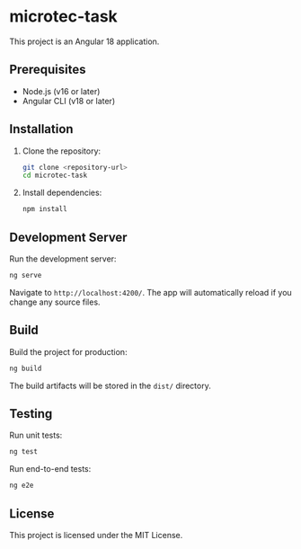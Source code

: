 # microtec-task

This project is an Angular 18 application.

## Prerequisites

- Node.js (v16 or later)
- Angular CLI (v18 or later)

## Installation

1. Clone the repository:
    ```bash
    git clone <repository-url>
    cd microtec-task
    ```

2. Install dependencies:
    ```bash
    npm install
    ```

## Development Server

Run the development server:
```bash
ng serve
```
Navigate to `http://localhost:4200/`. The app will automatically reload if you change any source files.

## Build

Build the project for production:
```bash
ng build
```
The build artifacts will be stored in the `dist/` directory.

## Testing

Run unit tests:
```bash
ng test
```

Run end-to-end tests:
```bash
ng e2e
```

## License

This project is licensed under the MIT License.